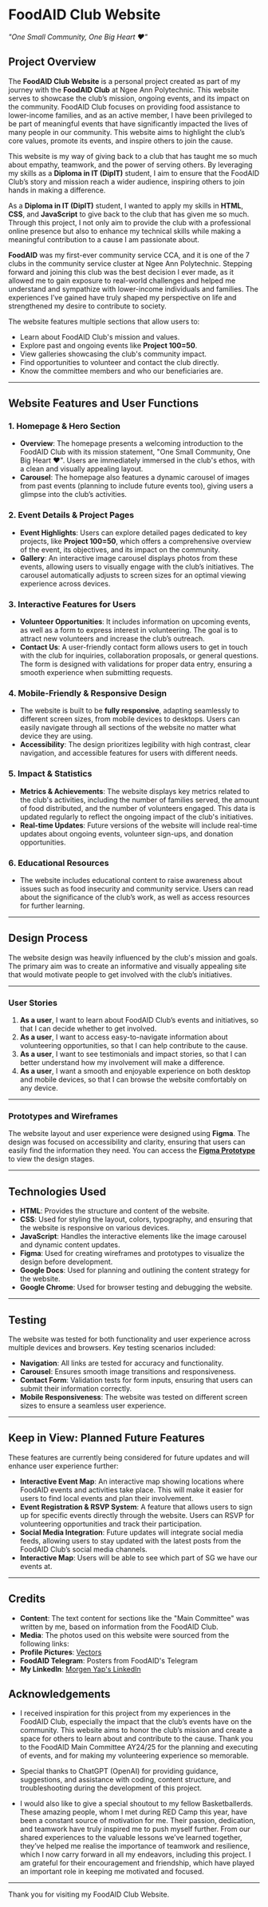# FoodAID Club Website
*"One Small Community, One Big Heart ❤️"*

## Project Overview
The **FoodAID Club Website** is a personal project created as part of my journey with the **FoodAID Club** at Ngee Ann Polytechnic. This website serves to showcase the club’s mission, ongoing events, and its impact on the community. FoodAID Club focuses on providing food assistance to lower-income families, and as an active member, I have been privileged to be part of meaningful events that have significantly impacted the lives of many people in our community. This website aims to highlight the club’s core values, promote its events, and inspire others to join the cause.

This website is my way of giving back to a club that has taught me so much about empathy, teamwork, and the power of serving others. By leveraging my skills as a **Diploma in IT (DipIT)** student, I aim to ensure that the FoodAID Club’s story and mission reach a wider audience, inspiring others to join hands in making a difference.

As a **Diploma in IT (DipIT)** student, I wanted to apply my skills in **HTML**, **CSS**, and **JavaScript** to give back to the club that has given me so much. Through this project, I not only aim to provide the club with a professional online presence but also to enhance my technical skills while making a meaningful contribution to a cause I am passionate about.

**FoodAID** was my first-ever community service CCA, and it is one of the 7 clubs in the community service cluster at Ngee Ann Polytechnic. Stepping forward and joining this club was the best decision I ever made, as it allowed me to gain exposure to real-world challenges and helped me understand and sympathize with lower-income individuals and families. The experiences I’ve gained have truly shaped my perspective on life and strengthened my desire to contribute to society.

The website features multiple sections that allow users to:
- Learn about FoodAID Club's mission and values.
- Explore past and ongoing events like **Project 100=50**.
- View galleries showcasing the club's community impact.
- Find opportunities to volunteer and contact the club directly.
- Know the committee members and who our beneficiaries are.

---

## Website Features and User Functions
### 1. **Homepage & Hero Section**
- **Overview**: The homepage presents a welcoming introduction to the FoodAID Club with its mission statement, "One Small Community, One Big Heart ❤️". Users are immediately immersed in the club's ethos, with a clean and visually appealing layout.
- **Carousel**: The homepage also features a dynamic carousel of images from past events (planning to include future events too), giving users a glimpse into the club’s activities.
  
### 2. **Event Details & Project Pages**
- **Event Highlights**: Users can explore detailed pages dedicated to key projects, like **Project 100=50**, which offers a comprehensive overview of the event, its objectives, and its impact on the community.
- **Gallery**: An interactive image carousel displays photos from these events, allowing users to visually engage with the club’s initiatives. The carousel automatically adjusts to screen sizes for an optimal viewing experience across devices.

### 3. **Interactive Features for Users**
- **Volunteer Opportunities**: It includes information on upcoming events, as well as a form to express interest in volunteering. The goal is to attract new volunteers and increase the club’s outreach.
- **Contact Us**: A user-friendly contact form allows users to get in touch with the club for inquiries, collaboration proposals, or general questions. The form is designed with validations for proper data entry, ensuring a smooth experience when submitting requests.
  
### 4. **Mobile-Friendly & Responsive Design**
- The website is built to be **fully responsive**, adapting seamlessly to different screen sizes, from mobile devices to desktops. Users can easily navigate through all sections of the website no matter what device they are using.
- **Accessibility**: The design prioritizes legibility with high contrast, clear navigation, and accessible features for users with different needs.

### 5. **Impact & Statistics**
- **Metrics & Achievements**: The website displays key metrics related to the club's activities, including the number of families served, the amount of food distributed, and the number of volunteers engaged. This data is updated regularly to reflect the ongoing impact of the club's initiatives.
- **Real-time Updates**: Future versions of the website will include real-time updates about ongoing events, volunteer sign-ups, and donation opportunities.

### 6. **Educational Resources**
- The website includes educational content to raise awareness about issues such as food insecurity and community service. Users can read about the significance of the club’s work, as well as access resources for further learning.

---

## Design Process
The website design was heavily influenced by the club's mission and goals. The primary aim was to create an informative and visually appealing site that would motivate people to get involved with the club’s initiatives.

---

### User Stories
1. **As a user**, I want to learn about FoodAID Club’s events and initiatives, so that I can decide whether to get involved.
2. **As a user**, I want to access easy-to-navigate information about volunteering opportunities, so that I can help contribute to the cause.
3. **As a user**, I want to see testimonials and impact stories, so that I can better understand how my involvement will make a difference.
4. **As a user**, I want a smooth and enjoyable experience on both desktop and mobile devices, so that I can browse the website comfortably on any device.

---

### Prototypes and Wireframes
The website layout and user experience were designed using **Figma**. The design was focused on accessibility and clarity, ensuring that users can easily find the information they need. You can access the **[Figma Prototype](https://www.figma.com/design/soK7QawPJaobY0J1mzYK4C/FoodAID-Club-Wireframe?node-id=0-1&t=vfWOZio2VEOyB9az-1)** to view the design stages.

---

## Technologies Used
- **HTML**: Provides the structure and content of the website.
- **CSS**: Used for styling the layout, colors, typography, and ensuring that the website is responsive on various devices.
- **JavaScript**: Handles the interactive elements like the image carousel and dynamic content updates.
- **Figma**: Used for creating wireframes and prototypes to visualize the design before development.
- **Google Docs**: Used for planning and outlining the content strategy for the website.
- **Google Chrome**: Used for browser testing and debugging the website.

---

## Testing
The website was tested for both functionality and user experience across multiple devices and browsers. Key testing scenarios included:
- **Navigation**: All links are tested for accuracy and functionality.
- **Carousel**: Ensures smooth image transitions and responsiveness.
- **Contact Form**: Validation tests for form inputs, ensuring that users can submit their information correctly.
- **Mobile Responsiveness**: The website was tested on different screen sizes to ensure a seamless user experience.

---

## **Keep in View: Planned Future Features**
These features are currently being considered for future updates and will enhance user experience further:

- **Interactive Event Map**: An interactive map showing locations where FoodAID events and activities take place. This will make it easier for users to find local events and plan their involvement.
- **Event Registration & RSVP System**: A feature that allows users to sign up for specific events directly through the website. Users can RSVP for volunteering opportunities and track their participation.
- **Social Media Integration**: Future updates will integrate social media feeds, allowing users to stay updated with the latest posts from the FoodAID Club’s social media channels.
- **Interactive Map**: Users will be able to see which part of SG we have our events at.

---

## Credits
- **Content**: The text content for sections like the "Main Committee" was written by me, based on information from the FoodAID Club.
- **Media**: The photos used on this website were sourced from the following links:
- **Profile Pictures**: [Vectors](https://www.vecteezy.com/vector-art/36280651-default-avatar-profile-icon-social-media-user-image-gray-avatar-icon-blank-profile-silhouette-vector-illustration)
- **FoodAID Telegram**: Posters from FoodAID's Telegram 
- **My LinkedIn**: [Morgen Yap's LinkedIn](https://www.linkedin.com/in/morgen-yap/details/volunteering-experiences/)

## Acknowledgements
- I received inspiration for this project from my experiences in the FoodAID Club, especially the impact that the club’s events have on the community. This website aims to honor the club’s mission and create a space for others to learn about and contribute to the cause. Thank you to the FoodAID Main Committee AY24/25 for the planning and executing of events, and for making my volunteering experience so memorable.

- Special thanks to ChatGPT (OpenAI) for providing guidance, suggestions, and assistance with coding, content structure, and troubleshooting during the development of this project.

- I would also like to give a special shoutout to my fellow Basketballerds. These amazing people, whom I met during RED Camp this year, have been a constant source of motivation for me. Their passion, dedication, and teamwork have truly inspired me to push myself further. From our shared experiences to the valuable lessons we’ve learned together, they’ve helped me realise the importance of teamwork and resilience, which I now carry forward in all my endeavors, including this project. I am grateful for their encouragement and friendship, which have played an important role in keeping me motivated and focused.

---

Thank you for visiting my FoodAID Club Website.
